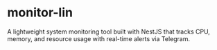# monitor-lin
A lightweight system monitoring tool built with NestJS that tracks CPU, memory, and resource usage with real-time alerts via Telegram.
